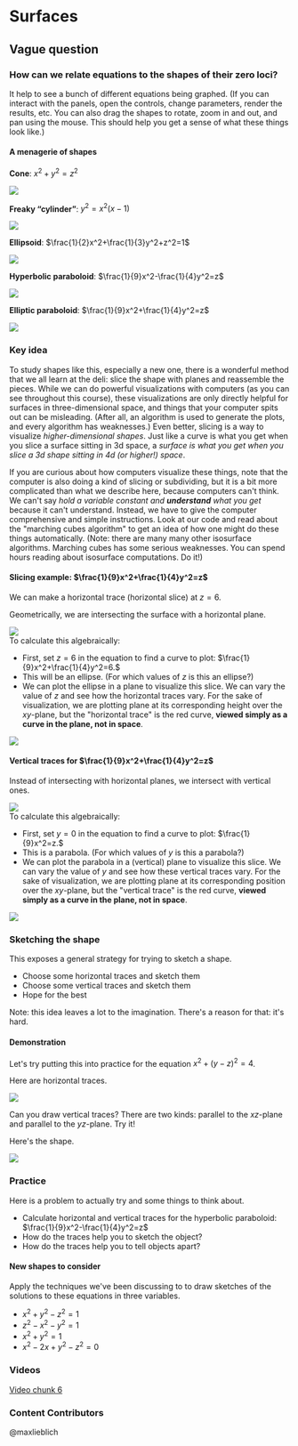 Surfaces
========

Vague question
--------------

### How can we relate equations to the shapes of their zero loci?

It help to see a bunch of different equations being graphed. (If you can interact with the panels, open the controls, change parameters, render the results, etc. You can also drag the shapes to rotate, zoom in and out, and pan using the mouse. This should help you get a sense of what these things look like.)

#### A menagerie of shapes

**Cone**: $x^2+y^2=z^2$

<div id="cone">
  <img src="media/lecture-6-cone.png"></img>
</div>
<script type="text/javascript">
//<![CDATA[
(function() {
  var scene = new MathScene("cone");
  var f = function (x, y, z){
    return x*x + y*y - z*z;
  }
  scene.camera.position.set(8, 8, 4);
  var surface = new MarchingCubesModel({func: f, resolution: 70, material: MathScene.UWMaterial.clone()});
  surface.embedInScene(scene);
}());
//]]>
</script>

**Freaky “cylinder”**: $y^2=x^2(x-1)$

<div id="cylinder">
  <img src="media/lecture-6-cylinder.png"></img>
</div>
<script type="text/javascript">
//<![CDATA[
(function() {
  var scene = new MathScene("cylinder");
  var f = function (x, y, z){
    return y*y - x*x*(x-1);
  }
  scene.camera.position.set(8, 8, 4);
  var surface = new MarchingCubesModel({func: f, resolution: 70, material: MathScene.UWMaterial.clone()});
  surface.embedInScene(scene);
}());
//]]>
</script>


**Ellipsoid**: $\frac{1}{2}x^2+\frac{1}{3}y^2+z^2=1$

<div id="ellipsoid">
  <img src="media/lecture-6-ellipsoid.png"></img>
</div>
<script type="text/javascript">
//<![CDATA[
(function () {
  var scene = new MathScene("ellipsoid");
  var f = function (x, y, z){
    return 1/2*x*x + 1/3 * y*y + z*z - 1;
  }
  scene.camera.position.set(8, 8, 4);
  var surface = new MarchingCubesModel({func: f, resolution: 70, material: MathScene.UWMaterial.clone()});
  surface.embedInScene(scene);
}());
//]]>
</script>

**Hyperbolic paraboloid**: $\frac{1}{9}x^2-\frac{1}{4}y^2=z$

<div id="hyp-par">
  <img src="media/lecture-6-hyp-par.png"></img>
</div>
<script type="text/javascript">
//<![CDATA[
(function () {
  var scene = new MathScene("hyp-par");
  var f = function (x, y, z){
    return 1/9 * x*x - 1/4 * y*y - z;
  }
  scene.camera.position.set(8, 8, 4);
  var surface = new MarchingCubesModel({func: f, resolution: 70, material: MathScene.UWMaterial.clone()});
  surface.embedInScene(scene);
}());
//]]>
</script>

**Elliptic paraboloid**: $\frac{1}{9}x^2+\frac{1}{4}y^2=z$

<div id="ell-par">
  <img src="media/lecture-6-ell-par.png"></img>
</div>
<script type="text/javascript">
//<![CDATA[
(function () {
  var scene = new MathScene("ell-par");
  var f = function (x, y, z){
    return 1/9 * x*x + 1/4 * y*y - z;
  }
  scene.camera.position.set(16, 16, 8);
  scene.cameraControls.target.set(0, 0, 6)
  var surface = new MarchingCubesModel({
    func: f,
    resolution: 70,
    xmin: -10,
    xmax: 10,
    ymin: -10,
    ymax: 10,
    zmin: 0,
    zmax: 10, material: MathScene.UWMaterial.clone()});
    surface.embedInScene(scene);
  }());
//]]>
</script>


### Key idea

To study shapes like this, especially a new one, there is a wonderful method that we all learn at the deli: slice the shape with planes and reassemble the pieces. While we can do powerful visualizations with computers (as you can see throughout this course), these visualizations are only directly helpful for surfaces in three-dimensional space, and things that your computer spits out can be misleading. (After all, an algorithm is used to generate the plots, and every algorithm has weaknesses.)  Even better, slicing is a way to visualize *higher-dimensional shapes*. Just like a curve is what you get when you slice a surface sitting in 3d space, a *surface is what you get when you slice a 3d shape sitting in 4d (or higher!) space*. 

If you are curious about how computers visualize these things, note that the computer is also doing a kind of slicing or subdividing, but it is a bit more complicated than what we describe here, because computers can't think. We can't say *hold a variable constant and **understand** what you get* because it can't understand. Instead, we have to give the computer comprehensive and simple instructions. Look at our code and read about the "marching cubes algorithm" to get an idea of how one might do these things automatically. (Note: there are many many other isosurface algorithms. Marching cubes has some serious weaknesses. You can spend hours reading about isosurface computations. Do it!)

#### Slicing example: $\frac{1}{9}x^2+\frac{1}{4}y^2=z$

We can make a horizontal trace (horizontal slice) at $z=6$.

Geometrically, we are intersecting the surface with a horizontal plane.
<div id="horizontal-trace-1">
  <img src="media/lecture-6-horizontal-trace-1.png"></img>
</div>
<script type="text/javascript">
//<![CDATA[
(function () {
  var scene = new MathScene("horizontal-trace-1");
  var f = function (x, y, z){
    return 1/9 * x*x + 1/4 * y*y - z;
  }
  scene.camera.position.set(16, 16, 8);
  scene.cameraControls.target.set(0, 0, 6);
  var surface = new MarchingCubesModel({
    func: f,
    resolution: 70,
    xmin: -10,
    xmax: 10,
    ymin: -10,
    ymax: 10,
    zmin: 0,
    zmax: 10, material: MathScene.UWMaterial.clone()});
    surface.embedInScene(scene);
  var tracePlaneGeom = new THREE.PlaneGeometry(20, 20);
  var tracePlane = new THREE.Mesh(tracePlaneGeom, new THREE.MeshNormalMaterial({side: THREE.DoubleSide}));
  tracePlane.position.set(0, 0, 6);
  scene.scene.add(tracePlane);
}());
//]]>
</script>
To calculate this algebraically:

- First, set $z=6$ in the equation to find a curve to plot: $\frac{1}{9}x^2+\frac{1}{4}y^2=6.$
- This will be an ellipse. (For which values of $z$ is this an ellipse?)
- We can plot the ellipse in a plane to visualize this slice. We can vary the value of $z$ and see how the horizontal traces vary. For the sake of visualization, we are plotting plane at its corresponding height over the $xy$-plane, but the "horizontal trace" is the red curve, **viewed simply as a curve in the plane, not in space**.

<div id="horizontal-trace-2">
  <img src="media/lecture-6-horizontal-trace-2.png"></img>
</div>
<script type="text/javascript">
//<![CDATA[
(function () {
  var scene = new MathScene("horizontal-trace-2");
  scene.camera.position.set(16, 16, 8);
  scene.cameraControls.target.set(0, 0, 6);

  var x = function (z){
    return function (t){
      return 3 * Math.sqrt(z) * Math.cos(2 * Math.PI * t);
    }
  }

  var y = function (z){
    return function (t){
      return 2 * Math.sqrt(z) * Math.sin(2 * Math.PI * t);
    }
  }

  var z = function (z) { 
    return function (t){
      return z; 
    }
  }

  var trace = new ParametricPathModel(
    x(6), y(6), z(6), [0, 1.01], 0, 100
  );

  trace.embedInScene(scene);

  trace.redraw = function (h) {
    trace.x = x(h);
    trace.y = y(h);
    trace.z = z(h)
    tracePlane.position.set(0, 0, h-0.01);
    scene.scene.remove(trace.path);
    trace.generate();
    trace.embedObjects();
    scene.render();
  }

  trace.level = 6;

  var levelControl = scene.gui.add(trace, "level", 0, 10).step(0.05);
  levelControl.onChange(function(value){
    trace.redraw(value);
  });

  var tracePlaneGeom = new THREE.PlaneGeometry(20, 20);
  var tracePlane = new THREE.Mesh(tracePlaneGeom, MathScene.UWMaterial.clone());
  tracePlane.position.set(0, 0, 6-0.1);
  scene.scene.add(tracePlane);
  scene.gui.open();
}());
//]]>
</script>


#### Vertical traces for $\frac{1}{9}x^2+\frac{1}{4}y^2=z$

Instead of intersecting with horizontal planes, we intersect with vertical ones.

<div id="vertical-trace-1">
  <img src="media/lecture-6-vertical-trace-1.png"></img>
</div>
<script type="text/javascript">
//<![CDATA[
(function () {
  var scene = new MathScene("vertical-trace-1");
  var f = function (x, y, z){
    return 1/9 * x*x + 1/4 * y*y - z;
  }
  scene.camera.position.set(16, 16, 8);
  scene.cameraControls.target.set(0, 0, 6);
  var surface = new MarchingCubesModel({
    func: f,
    resolution: 70,
    xmin: -10,
    xmax: 10,
    ymin: -10,
    ymax: 10,
    zmin: 0,
    zmax: 10, material: MathScene.UWMaterial.clone()});
    surface.embedInScene(scene);
  var tracePlaneGeom = new THREE.PlaneGeometry(50, 50);
  var tracePlane = new THREE.Mesh(tracePlaneGeom, new THREE.MeshNormalMaterial({side: THREE.DoubleSide}));
  tracePlane.position.set(0, 0, 0);
  tracePlane.rotation.set(Math.PI/2, 0, 0);
  scene.scene.add(tracePlane);
}());
//]]>
</script>
To calculate this algebraically:

- First, set $y=0$ in the equation to find a curve to plot: $\frac{1}{9}x^2=z.$
- This is a parabola. (For which values of $y$ is this a parabola?)
- We can plot the parabola in a (vertical) plane to visualize this slice. We can vary the value of $y$ and see how these vertical traces vary. For the sake of visualization, we are plotting plane at its corresponding position over the $xy$-plane, but the "vertical trace" is the red curve, **viewed simply as a curve in the plane, not in space**.

<div id="vertical-trace-2">
  <img src="media/lecture-6-vertical-trace-2.png"></img>
</div>
<script type="text/javascript">
//<![CDATA[
(function () {
  var scene = new MathScene("vertical-trace-2");
  scene.camera.position.set(16, 16, 8);
  scene.cameraControls.target.set(0, 0, 6);

  var x = function (c){
    return function (t){
      return t;
    }
  }

  var y = function (c){
    return function (t){
      return c;
    }
  }

  var z = function (c) { 
    return function (t){
      return 1/9 * t * t + 1/4 * c * c; 
    }
  }

  var trace = new ParametricPathModel(
    x(0), y(0), z(0), [-10, 10], 0, 100
  );

  trace.embedInScene(scene);

  trace.redraw = function (h) {
    trace.x = x(h);
    trace.y = y(h);
    trace.z = z(h)
    tracePlane.position.set(0, h - 0.01, 0);
    scene.scene.remove(trace.path);
    trace.generate();
    trace.embedObjects();
    scene.render();
  }

  trace.level = 0;

  var levelControl = scene.gui.add(trace, "level", -5, 5).step(0.05);
  levelControl.onChange(function(value){
    trace.redraw(value);
  });

  var tracePlaneGeom = new THREE.PlaneGeometry(50, 50);
  var tracePlane = new THREE.Mesh(tracePlaneGeom, MathScene.UWMaterial.clone());
  tracePlane.position.set(0, 0, 0);
  tracePlane.rotation.set(Math.PI/2, 0, 0);
  scene.scene.add(tracePlane);
  scene.gui.open();
}());
//]]>
</script>

### Sketching the shape

This exposes a general strategy for trying to sketch a shape.

-   Choose some horizontal traces and sketch them
-   Choose some vertical traces and sketch them
-   Hope for the best

Note: this idea leaves a lot to the imagination. There's a reason for that: it's hard.

#### Demonstration

Let's try putting this into practice for the equation $x^2+(y-z)^2=4$.

Here are horizontal traces.

<div id="demo-horizontal-trace">
  <img src="media/lecture-6-demo-horizontal-trace.png"></img>
</div>
<script type="text/javascript">
//<![CDATA[
(function () {
  var scene = new MathScene("demo-horizontal-trace");
  scene.camera.position.set(16, 16, 6);
  scene.cameraControls.target.set(0, 0, 0);

  var x = function (c){
    return function (t){
      return 2 * Math.cos(2 * Math.PI * t);
    }
  }

  var y = function (c){
    return function (t){
      return c + 2 * Math.sin(2 * Math.PI * t);
    }
  }

  var z = function (c) { 
    return function (t){
      return c; 
    }
  }

  var trace = new ParametricPathModel(
    x(0), y(0), z(0), [-1.01, 1.01], 0, 100
  );

  trace.embedInScene(scene);

  trace.redraw = function (h) {
    trace.x = x(h);
    trace.y = y(h);
    trace.z = z(h)
    tracePlane.position.set(0, 0, h);
    scene.scene.remove(trace.path);
    trace.generate();
    trace.embedObjects();
    scene.render();
  }

  trace.level = 0;

  var levelControl = scene.gui.add(trace, "level", -5, 5).step(0.05);
  levelControl.onChange(function(value){
    trace.redraw(value);
  });

  var tracePlaneGeom = new THREE.PlaneGeometry(20, 20);
  var tracePlane = new THREE.Mesh(tracePlaneGeom, MathScene.UWMaterial.clone());
  tracePlane.position.set(0, 0, 0);
  scene.scene.add(tracePlane);
  scene.gui.open();
}());
//]]>
</script>

Can you draw vertical traces? There are two kinds: parallel to the $xz$-plane and parallel to the $yz$-plane. Try it!

Here's the shape.

<div id="demo-shape">
  <img src="media/lecture-6-demo-shape.png"></img>
</div>
<script type="text/javascript">
//<![CDATA[
(function () {
  var scene = new MathScene("demo-shape");
  var f = function (x, y, z){
    return x * x + (y - z) * (y - z) - 4;
  }
  scene.camera.position.set(16, 16, 4);
  scene.cameraControls.target.set(0, 0, 0)
  var surface = new MarchingCubesModel({
    func: f,
    resolution: 70,
    xmin: -10,
    xmax: 10,
    ymin: -10,
    ymax: 10,
    zmin: -5,
    zmax: 5, material: MathScene.UWMaterial.clone()});
    surface.embedInScene(scene);
  }());
//]]>
</script>



### Practice

Here is a problem to actually try and some things to think about.

-   Calculate horizontal and vertical traces for the hyperbolic
    paraboloid: $\frac{1}{9}x^2-\frac{1}{4}y^2=z$
-   How do the traces help you to sketch the object?
-   How do the traces help you to tell objects apart?

#### New shapes to consider

Apply the techniques we've been discussing to to draw sketches of the
solutions to these equations in three variables.

-   $x^2+y^2-z^2=1$
-   $z^2-x^2-y^2=1$
-   $x^2+y^2=1$
-   $x^2-2x+y^2-z^2=0$

### Videos
[Video chunk 6](http://www.math.washington.edu/~lieblich/Math126/video/6.mp4)


### Content Contributors
@maxlieblich

